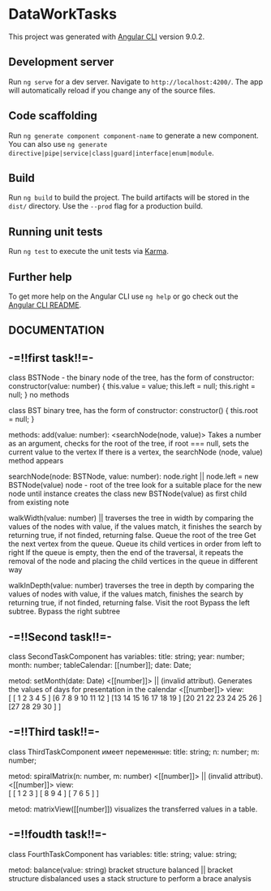 # DataWorkTasks

This project was generated with [Angular CLI](https://github.com/angular/angular-cli) version 9.0.2.

## Development server

Run `ng serve` for a dev server. Navigate to `http://localhost:4200/`. The app will automatically reload if you change any of the source files.

## Code scaffolding

Run `ng generate component component-name` to generate a new component. You can also use `ng generate directive|pipe|service|class|guard|interface|enum|module`.

## Build

Run `ng build` to build the project. The build artifacts will be stored in the `dist/` directory. Use the `--prod` flag for a production build.

## Running unit tests

Run `ng test` to execute the unit tests via [Karma](https://karma-runner.github.io).

## Further help

To get more help on the Angular CLI use `ng help` or go check out the [Angular CLI README](https://github.com/angular/angular-cli/blob/master/README.md).

## DOCUMENTATION

## -=!!first task!!=-
class BSTNode - the binary node of the tree, has the form of constructor:
    constructor(value: number) {
    this.value = value;
    this.left = null;
    this.right = null;
}
no methods

class BST binary tree, has the form of constructor: 
constructor() {
    this.root = null;
}

methods: add(value: number): <searchNode(node, value)>
 Takes a number as an argument, checks for the root of the tree, if root === null, sets the current value to the vertex
If there is a vertex, the searchNode (node, value) method appears
 
 searchNode(node: BSTNode, value: number): node.right || node.left = new BSTNode(value)
 node - root of the tree
 look for a suitable place for the new node until
instance creates the class new BSTNode(value) as first child
from existing note
 
 walkWidth(value: number)<true> || <false>
 traverses the tree in width by comparing the values of the nodes with value, if the values match, it finishes the search by returning true, if not finded, returning false.
  Queue the root of the tree 
 Get the next vertex from the queue. Queue its child vertices in order from left to right
  If the queue is empty, then the end of the traversal, it repeats the removal of the node and placing the child vertices in the queue in different way

 walkInDepth(value: number)<true> 
 traverses the tree in depth by comparing the values of nodes with value, if the values match, finishes the search by returning true, if not finded, returning false.
  Visit the root
 Bypass the left subtree.
 Bypass the right subtree

## -=!!Second task!!=-
class SecondTaskComponent has variables:
title: string;
year: number;
month: number;
tableCalendar: [[number]];
date: Date;

metod: setMonth(date: Date) <[[number]]> || <false> (invalid attribut).
Generates the values ​​of days for presentation in the calendar
<[[number]]> view:		
[
    [        1	2	3	4	5  ]
    [6	7	8	9	10	11	12 ]
    [13	14	15	16	17	18	19 ]
    [20	21	22	23	24	25	26 ]
    [27	28	29	30	           ]
]

## -=!!Third task!!=-
class ThirdTaskComponent имеет переменные:
title: string;
n: number;
m: number;

metod: spiralMatrix(n: number, m: number) <[[number]]> || <false> (invalid attribut).
<[[number]]> view:		
[
    [ 1	 2	3 ]
    [ 8	 9	4 ]
    [ 7	 6	5 ]
]

metod: matrixView([[number]]) <HTMLelement> 
visualizes the transferred values ​​in a table.

## -=!!foudth task!!=-
class FourthTaskComponent has variables:
title: string;
value: string;

metod: balance(value: string) <true> bracket structure balanced || <false>  bracket structure disbalanced
uses a stack structure to perform a brace analysis
